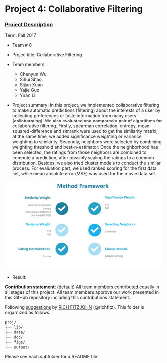 # Project 4: Collaborative Filtering

### [Project Description](doc/project4_desc.md)

Term: Fall 2017

+ Team # 8
+ Projec title: Collaborative Filtering

+ Team members
	+ Chenyun Wu
	+ Sihui Shao
	+ Sijian Xuan
	+ Yajie Guo
	+ Yiran Li
	
+ Project summary: 
In this project, we implemented collaborative filtering to make automatic predictions (filtering) about the interests of a user by collecting preferences or taste information from many users (collaborating). We also evaluated and compared a pair of algorithms for collaborative filtering. Firstly, spearman correlation, entropy, mean-squared-difference and simrank were used to get the similarity matrix, at the same time, we added significance weighting or variance weighting to similarity. Secondly, neighbors were selected by combining weighting threshold and best-n-estimator. Once the neighborhood has been selected, the ratings from those neighbors are combined to compute a prediction, after possibly scaling the ratings to a common distribution. Besides, we also tried cluster models to conduct the similar process. For evaluation part, we used ranked scoring for the first data set, while mean absolute error(MAE) was used for the movie data set.

![image](figs/framework.png)

+ Result:

	
**Contribution statement**: ([default](doc/a_note_on_contributions.md)) All team members contributed equally in all stages of this project. All team members approve our work presented in this GitHub repository including this contributions statement. 

Following [suggestions](http://nicercode.github.io/blog/2013-04-05-projects/) by [RICH FITZJOHN](http://nicercode.github.io/about/#Team) (@richfitz). This folder is orgarnized as follows.

```
proj/
├── lib/
├── data/
├── doc/
├── figs/
└── output/
```

Please see each subfolder for a README file.
